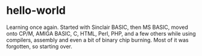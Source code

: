 # hello-world
Learning once again.
Started with Sinclair BASIC, then MS BASIC, moved onto CP/M, AMIGA BASIC, C, HTML, Perl, PHP, and a few others while using compilers, assembly and even a bit of binary chip burning. Most of it was forgotten, so starting over.

